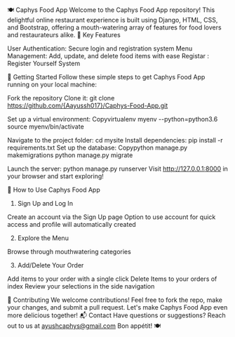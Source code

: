 🍽️ Caphys Food App
Welcome to the Caphys Food App repository! This delightful online restaurant experience is built using Django, HTML, CSS, and Bootstrap, offering a mouth-watering array of features for food lovers and restaurateurs alike.
🌟 Key Features

User Authentication: Secure login and registration system
Menu Management: Add, update, and delete food items with ease
Registar : Register Yourself System  

🚀 Getting Started
Follow these simple steps to get Caphys Food App running on your local machine:

Fork the repository
Clone it: git clone https://github.com/{Aayussh017}/Caphys-Food-App.git








Set up a virtual environment:
Copyvirtualenv myenv --python=python3.6
source myenv/bin/activate

Navigate to the project folder: cd mysite
Install dependencies: pip install -r requirements.txt
Set up the database:
Copypython manage.py makemigrations
python manage.py migrate

Launch the server: python manage.py runserver
Visit http://127.0.0.1:8000 in your browser and start exploring!

🍕 How to Use Caphys Food App
1. Sign Up and Log In

Create an account via the Sign Up page
Option to use account for quick access
and profile will automatically created 

2. Explore the Menu

Browse through mouthwatering categories

3. Add/Delete Your Order
   
Add items to your order with a single click 
Delete Items to your orders of index
Review your selections in the side navigation

🤝 Contributing
We welcome contributions! Feel free to fork the repo, make your changes, and submit a pull request. Let's make Caphys Food App even more delicious together!
📬 Contact
Have questions or suggestions? Reach out to us at ayushcaphys@gmail.com
Bon appétit! 🍽️
